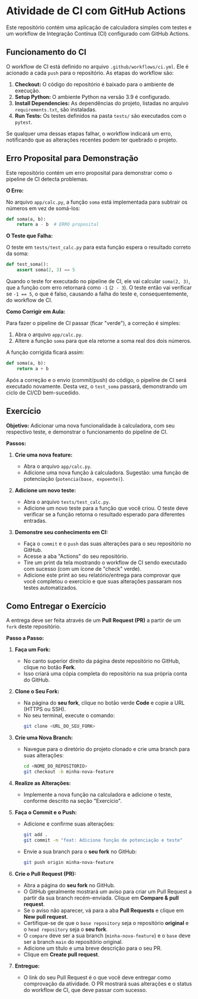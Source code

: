 # Atividade de CI com GitHub Actions

Este repositório contém uma aplicação de calculadora simples com testes e um workflow de Integração Contínua (CI) configurado com GitHub Actions.

## Funcionamento do CI

O workflow de CI está definido no arquivo `.github/workflows/ci.yml`. Ele é acionado a cada `push` para o repositório. As etapas do workflow são:

1.  **Checkout:** O código do repositório é baixado para o ambiente de execução.
2.  **Setup Python:** O ambiente Python na versão 3.9 é configurado.
3.  **Install Dependencies:** As dependências do projeto, listadas no arquivo `requirements.txt`, são instaladas.
4.  **Run Tests:** Os testes definidos na pasta `tests/` são executados com o `pytest`.

Se qualquer uma dessas etapas falhar, o workflow indicará um erro, notificando que as alterações recentes podem ter quebrado o projeto.

## Erro Proposital para Demonstração

Este repositório contém um erro proposital para demonstrar como o pipeline de CI detecta problemas.

**O Erro:**

No arquivo `app/calc.py`, a função `soma` está implementada para subtrair os números em vez de somá-los:

```python
def soma(a, b):
    return a - b  # ERRO proposital
```

**O Teste que Falha:**

O teste em `tests/test_calc.py` para esta função espera o resultado correto da soma:

```python
def test_soma():
    assert soma(2, 3) == 5
```

Quando o teste for executado no pipeline de CI, ele vai calcular `soma(2, 3)`, que a função com erro retornará como `-1` (`2 - 3`). O teste então vai verificar se `-1 == 5`, o que é falso, causando a falha do teste e, consequentemente, do workflow de CI.

**Como Corrigir em Aula:**

Para fazer o pipeline de CI passar (ficar "verde"), a correção é simples:

1.  Abra o arquivo `app/calc.py`.
2.  Altere a função `soma` para que ela retorne a soma real dos dois números.

A função corrigida ficará assim:

```python
def soma(a, b):
    return a + b
```

Após a correção e o envio (commit/push) do código, o pipeline de CI será executado novamente. Desta vez, o `test_soma` passará, demonstrando um ciclo de CI/CD bem-sucedido.


## Exercício

**Objetivo:** Adicionar uma nova funcionalidade à calculadora, com seu respectivo teste, e demonstrar o funcionamento do pipeline de CI.

**Passos:**

1.  **Crie uma nova feature:**
    *   Abra o arquivo `app/calc.py`.
    *   Adicione uma nova função à calculadora. Sugestão: uma função de potenciação (`potencia(base, expoente)`).

2.  **Adicione um novo teste:**
    *   Abra o arquivo `tests/test_calc.py`.
    *   Adicione um novo teste para a função que você criou. O teste deve verificar se a função retorna o resultado esperado para diferentes entradas.

3.  **Demonstre seu conhecimento em CI:**
    *   Faça o `commit` e o `push` das suas alterações para o seu repositório no GitHub.
    *   Acesse a aba "Actions" do seu repositório.
    *   Tire um print da tela mostrando o workflow de CI sendo executado com sucesso (com um ícone de "check" verde).
    *   Adicione este print ao seu relatório/entrega para comprovar que você completou o exercício e que suas alterações passaram nos testes automatizados.

## Como Entregar o Exercício

A entrega deve ser feita através de um **Pull Request (PR)** a partir de um `fork` deste repositório.

**Passo a Passo:**

1.  **Faça um Fork:**
    *   No canto superior direito da página deste repositório no GitHub, clique no botão **Fork**.
    *   Isso criará uma cópia completa do repositório na sua própria conta do GitHub.

2.  **Clone o Seu Fork:**
    *   Na página do **seu fork**, clique no botão verde **Code** e copie a URL (HTTPS ou SSH).
    *   No seu terminal, execute o comando:
        ```bash
        git clone <URL_DO_SEU_FORK>
        ```

3.  **Crie uma Nova Branch:**
    *   Navegue para o diretório do projeto clonado e crie uma branch para suas alterações:
        ```bash
        cd <NOME_DO_REPOSITORIO>
        git checkout -b minha-nova-feature
        ```

4.  **Realize as Alterações:**
    *   Implemente a nova função na calculadora e adicione o teste, conforme descrito na seção "Exercício".

5.  **Faça o Commit e o Push:**
    *   Adicione e confirme suas alterações:
        ```bash
        git add .
        git commit -m "feat: Adiciona função de potenciação e teste"
        ```
    *   Envie a sua branch para o **seu fork** no GitHub:
        ```bash
        git push origin minha-nova-feature
        ```

6.  **Crie o Pull Request (PR):**
    *   Abra a página do **seu fork** no GitHub.
    *   O GitHub geralmente mostrará um aviso para criar um Pull Request a partir da sua branch recém-enviada. Clique em **Compare & pull request**.
    *   Se o aviso não aparecer, vá para a aba **Pull Requests** e clique em **New pull request**.
    *   Certifique-se de que o `base repository` seja o repositório **original** e o `head repository` seja o **seu fork**.
    *   O `compare` deve ser a sua branch (`minha-nova-feature`) e o `base` deve ser a branch `main` do repositório original.
    *   Adicione um título e uma breve descrição para o seu PR.
    *   Clique em **Create pull request**.

7.  **Entregue:**
    *   O link do seu Pull Request é o que você deve entregar como comprovação da atividade. O PR mostrará suas alterações e o status do workflow de CI, que deve passar com sucesso.